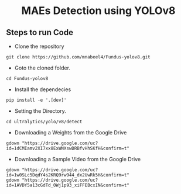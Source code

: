 <H1 align="center">MAEs Detection using YOLOv8</H1>


## Steps to run Code

- Clone the repository
```
git clone https://github.com/mnabeel4/Fundus-yolov8.git
```
- Goto the cloned folder.
```
cd Fundus-yolov8
```
- Install the dependecies
```
pip install -e '.[dev]'

```

- Setting the Directory.
```
cd ultralytics/yolo/v8/detect
```


- Downloading a Weights from the Google Drive
```
gdown "https://drive.google.com/uc?id=1dCMIamv2XI7xx8ExWNXswDRBfvHhSKfH&confirm=t"
```
- Downloading a Sample Video from the Google Drive
```
gdown "https://drive.google.com/uc?id=1w0SLc5DqdY4s2KRQ9rw944_dx2UwRk5H&confirm=t"
gdown "https://drive.google.com/uc?id=1AVDY5a13cGdTd_0Wj1p93_xiFFEBcxIN&confirm=t"

